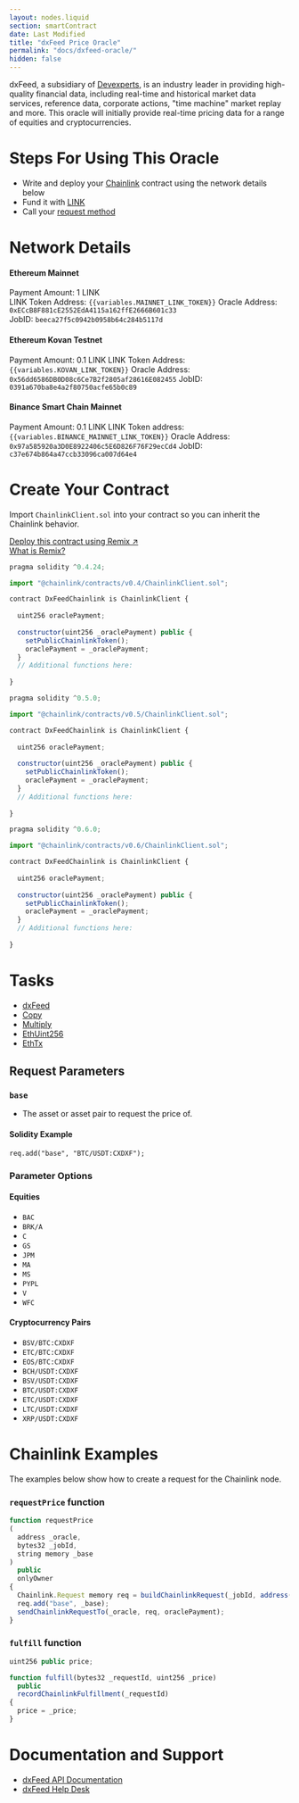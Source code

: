 ```yaml
---
layout: nodes.liquid
section: smartContract
date: Last Modified
title: "dxFeed Price Oracle"
permalink: "docs/dxfeed-oracle/"
hidden: false
---
```

dxFeed, a subsidiary of <a href="https://devexperts.com" target="_blank">Devexperts</a>, is an industry leader in providing high-quality financial data, including real-time and historical market data services, reference data, corporate actions, "time machine" market replay and more. This oracle will initially provide real-time pricing data for a range of equities and cryptocurrencies.  

# Steps For Using This Oracle

- Write and deploy your [Chainlink](../example-walkthrough) contract using the network details below
- Fund it with [LINK](../link-token-contracts)
- Call your [request method](#section-chainlink-examples)

# Network Details

#### Ethereum Mainnet
Payment Amount: 1 LINK  
LINK Token Address: `{{variables.MAINNET_LINK_TOKEN}}` 
Oracle Address: `0xECcB8F881cE2552EdA4115a162ffE2666B601c33`  
JobID: `beeca27f5c0942b0958b64c284b5117d`  

#### Ethereum Kovan Testnet
Payment Amount: 0.1  LINK
LINK Token Address: `{{variables.KOVAN_LINK_TOKEN}}`
Oracle Address: `0x56dd6586DB0D08c6Ce7B2f2805af28616E082455`
JobID: `0391a670ba8e4a2f80750acfe65b0c89`

#### Binance Smart Chain Mainnet
Payment Amount: 0.1 LINK
LINK Token address:`{{variables.BINANCE_MAINNET_LINK_TOKEN}}`
Oracle Address: `0x97a585920a3D0E8922406c5E6D826F76F29ecCd4`
JobID: `c37e674b864a47ccb33096ca007d64e4`

# Create Your Contract

Import `ChainlinkClient.sol` into your contract so you can inherit the Chainlink behavior.

<div class="row text-center center">
<div class="col-xs-12 col-md-6 col-md-offset-3">
<a href="https://remix.ethereum.org/#version=soljson-v0.6.7+commit.b8d736ae.js&optimize=false&evmVersion=null&gist=f4cf631362b18c98b73db158c414a9d5" target="_blank" class="cl-button--ghost solidity-tracked">Deploy this contract using Remix ↗</a>
</div>
<div class="col-xs-12 col-md-6 col-md-offset-3">
<a href="https://docs.chain.link/docs/example-walkthrough" target="_blank">What is Remix?</a>
</div>
</div>

```javascript Solidity 4
pragma solidity ^0.4.24;

import "@chainlink/contracts/v0.4/ChainlinkClient.sol";

contract DxFeedChainlink is ChainlinkClient {
  
  uint256 oraclePayment;
  
  constructor(uint256 _oraclePayment) public {
    setPublicChainlinkToken();
    oraclePayment = _oraclePayment;
  }
  // Additional functions here:
  
}
```
```javascript Solidity 5
pragma solidity ^0.5.0;

import "@chainlink/contracts/v0.5/ChainlinkClient.sol";

contract DxFeedChainlink is ChainlinkClient {
  
  uint256 oraclePayment;
  
  constructor(uint256 _oraclePayment) public {
    setPublicChainlinkToken();
    oraclePayment = _oraclePayment;
  }
  // Additional functions here:
  
}
```
```javascript Solidity 6
pragma solidity ^0.6.0;

import "@chainlink/contracts/v0.6/ChainlinkClient.sol";

contract DxFeedChainlink is ChainlinkClient {
  
  uint256 oraclePayment;
  
  constructor(uint256 _oraclePayment) public {
    setPublicChainlinkToken();
    oraclePayment = _oraclePayment;
  }
  // Additional functions here:
  
}
```

# Tasks
* <a href="https://market.link/adapters/5b85b098-6b1b-4613-aaaf-1d8d2d71a34f" target="_blank">dxFeed</a>
* [Copy](../adapters#copy)
* [Multiply](../adapters#multiply)
* [EthUint256](../adapters#ethuint256)
* [EthTx](../adapters#ethtx)

## Request Parameters
### `base`
- The asset or asset pair to request the price of.
#### Solidity Example
`req.add("base", "BTC/USDT:CXDXF");`

### Parameter Options

#### Equities

- `BAC` 
- `BRK/A`
- `C`
- `GS`
- `JPM`
- `MA`
- `MS`
- `PYPL`
- `V`
- `WFC`

#### Cryptocurrency Pairs
- `BSV/BTC:CXDXF`
- `ETC/BTC:CXDXF`
- `EOS/BTC:CXDXF`
- `BCH/USDT:CXDXF`
- `BSV/USDT:CXDXF`
- `BTC/USDT:CXDXF`
- `ETC/USDT:CXDXF`
- `LTC/USDT:CXDXF`
- `XRP/USDT:CXDXF`

# Chainlink Examples

The examples below show how to create a request for the Chainlink node.

### `requestPrice` function

```javascript
function requestPrice
(
  address _oracle,
  bytes32 _jobId,
  string memory _base
) 
  public 
  onlyOwner 
{
  Chainlink.Request memory req = buildChainlinkRequest(_jobId, address(this), this.fulfill.selector);
  req.add("base", _base);
  sendChainlinkRequestTo(_oracle, req, oraclePayment);
}
```
### `fulfill` function

```javascript
uint256 public price;

function fulfill(bytes32 _requestId, uint256 _price)
  public
  recordChainlinkFulfillment(_requestId)
{
  price = _price;
}
```

# Documentation and Support
- <a href="https://www.dxfeed.com/api-documentation" target="_blank">dxFeed API Documentation</a>
- <a href="https://dxfeed-retail.zendesk.com/hc/en-us/requests/new" target="_blank">dxFeed Help Desk</a>